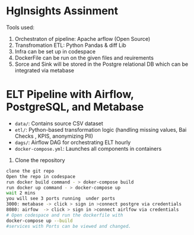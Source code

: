 # HgInsights Assinment

Tools used:
1) Orchestraton of pipeline: Apache arflow (Open Source)
2) Transfromation ETL: Python Pandas & diff Lib
3) Infra can be set up in codespace
4) DockerFile can be run on the given files and reuirements
5) Sorce and Sink will be stored in the Postgre relational DB which can be integrated via metabase


# ELT Pipeline with Airflow, PostgreSQL, and Metabase

- `data/`: Contains source CSV dataset
- `etl/`: Python-based transformation logic (handling missing values, Bai Checks , KPIS, anonymizing PII)
- `dags/`: Airflow DAG for orchestrating ELT hourly
- `docker-compose.yml`: Launches all components in containers

1. Clone the repository

```bash
clone the git repo
Open the repo in codespace
run docker build command - > doker-compose build
run docker up command - > docker-compose up
wait 2 mins
you will see 3 ports running  under ports
3000: metabase -> click > sign in >connect postgre via credentials
8080: airfow  -> click > sign in >connect airlfow via credentials
# Open codespace and run the dockerfile with
docker-compose up --build
#services with Ports can be viewed and changed.

